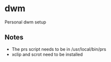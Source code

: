 # dwm
Personal dwm setup
## Notes
- The prs script needs to be in /usr/local/bin/prs
- xclip and scrot need to be installed
